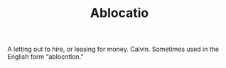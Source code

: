 ---
title: Ablocatio
permalink: "/definitions/ablocatio.html"
body: A letting out to hire, or leasing for money. Calvin. Sometimes used in the English
  form “ablocntlon.”
published_at: '2018-07-07'
layout: post
---